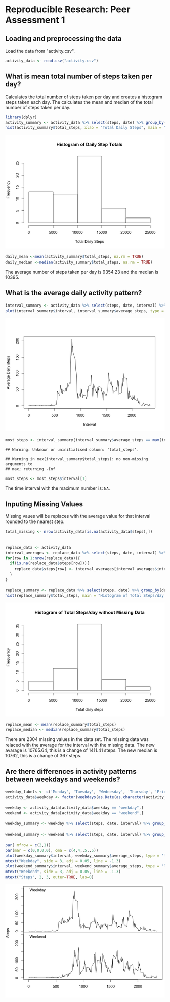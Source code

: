 # Reproducible Research: Peer Assessment 1


## Loading and preprocessing the data
Load the data from "activity.csv".


```r
activity_data <- read.csv("activity.csv")
```

## What is mean total number of steps taken per day?
Calculates the total number of steps taken per day and creates a histogram steps taken each day. The calculates the mean and median of the total number of steps taken per day. 


```r
library(dplyr)
activity_summary <- activity_data %>% select(steps, date) %>% group_by(date) %>% summarise(total_steps = sum(steps, na.rm = TRUE))
hist(activity_summary$total_steps, xlab = "Total Daily Steps", main = "Histogram of Daily Step Totals")
```

![](PA1_template_files/figure-html/daily_steps-1.png)<!-- -->

```r
daily_mean <-mean(activity_summary$total_steps, na.rm = TRUE)
daily_median <-median(activity_summary$total_steps, na.rm = TRUE)
```

The average number of steps taken per day is 9354.23 and the median is 10395.


## What is the average daily activity pattern?

```r
interval_summary <- activity_data %>% select(steps, date, interval) %>% group_by(interval) %>% summarise(average_steps = mean(steps, na.rm=TRUE))
plot(interval_summary$interval, interval_summary$average_steps, type = 'l', ylab = "Average Daily steps", xlab = "Interval")
```

![](PA1_template_files/figure-html/activity_patter-1.png)<!-- -->

```r
most_steps <- interval_summary[interval_summary$average_steps == max(interval_summary$total_steps),1]
```

```
## Warning: Unknown or uninitialised column: 'total_steps'.
```

```
## Warning in max(interval_summary$total_steps): no non-missing arguments to
## max; returning -Inf
```

```r
most_steps <- most_steps$interval[1]
```

The time interval with the maximum number is: ``NA``.

## Inputing Missing Values
Missing vaues will be replaces with the average value for that interval rounded to the nearest step. 

```r
total_missing <- nrow(activity_data[is.na(activity_data$steps),])


replace_data <- activity_data
interval_averages <- replace_data %>% select(steps, date, interval) %>% group_by(interval) %>% summarise(interval_average = round(mean(steps, na.rm=TRUE)))
for(row in 1:nrow(replace_data)){
  if(is.na(replace_data$steps[row])){
    replace_data$steps[row] <- interval_averages[interval_averages$interval==replace_data$interval[row],]$interval_average
  }
}

replace_summary <- replace_data %>% select(steps, date) %>% group_by(date) %>% summarise(total_steps = sum(steps, na.rm = TRUE))
hist(replace_summary$total_steps, main = "Histogram of Total Steps/day without Missing Data", xlab = "Total daily steps")
```

![](PA1_template_files/figure-html/missing_values-1.png)<!-- -->

```r
replace_mean <- mean(replace_summary$total_steps)
replace_median <- median(replace_summary$total_steps)
```
There are 2304 missing values in the data set. The missing data was relaced with the average for the interval with the missing data. The new avarage is 10765.64, this is a change of 1411.41 steps. The new median is 10762, this is a change of 367 steps.

## Are there differences in activity patterns between weekdays and weekends?


```r
weekday_labels <- c('Monday', 'Tuesday', 'Wednesday', 'Thursday', 'Friday')
activity_data$weekday <- factor(weekdays(as.Date(as.character(activity_data$date))) %in% weekday_labels, levels=c(FALSE, TRUE), labels=c('weekend', 'weekday'))

weekday <- activity_data[activity_data$weekday == "weekday",]
weekend <- activity_data[activity_data$weekday == "weekend",]

weekday_summary <- weekday %>% select(steps, date, interval) %>% group_by(interval) %>% summarise(average_steps = mean(steps, na.rm=TRUE))

weekend_summary <- weekend %>% select(steps, date, interval) %>% group_by(interval) %>% summarise(average_steps = mean(steps, na.rm=TRUE))

par( mfrow = c(2,1))
par(mar = c(0,0,0,0), oma = c(4,4,.5,.5))
plot(weekday_summary$interval, weekday_summary$average_steps, type = 'l', xaxt = 'n',ann = FALSE, ylim = c(0,250))
mtext("Weekday", side = 3, adj = 0.05, line = -1.3)
plot(weekend_summary$interval, weekend_summary$average_steps, type = 'l', ylim = c(0,250), xlab = "Interval")
mtext("Weekend", side = 3, adj = 0.05, line = -1.3)
mtext("Steps", 2, 3, outer=TRUE, las=0)
```

![](PA1_template_files/figure-html/weekday-1.png)<!-- -->
